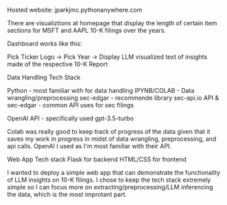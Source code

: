 Hosted website: jparkjmc.pythonanywhere.com

There are visualiztions at homepage that display the length of certain item sections for MSFT and AAPL 10-K filings over the years.

Dashboard works like this:

Pick Ticker Logo -> Pick Year -> Display LLM visualized text of insights made of the respective 10-K Report

Data Handling Tech Stack

Python - most familiar with for data handling
IPYNB/COLAB - Data wrangling/preprocessing
sec-edgar - recommende library
sec-api.io API & sec-edgar - common API uses for sec filings

OpenAI API - specifically used gpt-3.5-turbo

Colab was really good to keep track of progress of the data given that it saves my work in progress in midst of data wrangling, preprocessing, and api calls. OpenAI I used as I'm most familiar with their API.

Web App Tech stack
Flask for backend
HTML/CSS for frontend

I wanted to deploy a simple web app that can demonstrate the functionality of LLM insights on 10-K filings. I chose to keep the tech stack extremely simple so I can focus more on extracting/preprocessing/LLM inferencing the data, which is the most improtant part.



